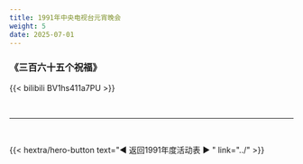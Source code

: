 ```yaml
---
title: 1991年中央电视台元宵晚会
weight: 5
date: 2025-07-01
---
```


### 《三百六十五个祝福》

{{< bilibili BV1hs411a7PU >}}

<br>
<hr>
<br>

{{< hextra/hero-button text="◀ 返回1991年度活动表 ▶ " link="../" >}}